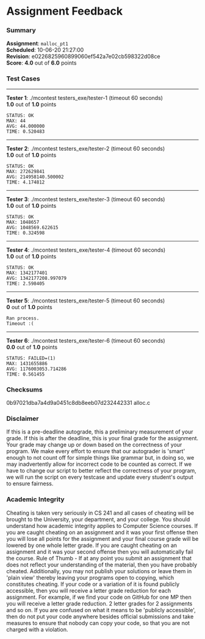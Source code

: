 # Assignment Feedback

### Summary

**Assignment**: `malloc_pt1`  
**Scheduled**: 10-06-20 21:27:00  
**Revision**: e0226825960899060ef542a7e02cb598322d08ce  
**Score**: **4.0** out of **6.0** points

### Test Cases
---

**Tester 1**: ./mcontest testers_exe/tester-1 (timeout 60 seconds)  
**1.0** out of **1.0** points
```
STATUS: OK
MAX: 44
AVG: 44.000000
TIME: 0.520483
```
---

**Tester 2**: ./mcontest testers_exe/tester-2 (timeout 60 seconds)  
**1.0** out of **1.0** points
```
STATUS: OK
MAX: 272629841
AVG: 214958140.500002
TIME: 4.174812
```
---

**Tester 3**: ./mcontest testers_exe/tester-3 (timeout 60 seconds)  
**1.0** out of **1.0** points
```
STATUS: OK
MAX: 1048657
AVG: 1048569.622615
TIME: 0.324598
```
---

**Tester 4**: ./mcontest testers_exe/tester-4 (timeout 60 seconds)  
**1.0** out of **1.0** points
```
STATUS: OK
MAX: 1342177401
AVG: 1342177208.997079
TIME: 2.598405
```
---

**Tester 5**: ./mcontest testers_exe/tester-5 (timeout 60 seconds)  
**0** out of **1.0** points
```
Ran process.
Timeout :(
```
---

**Tester 6**: ./mcontest testers_exe/tester-6 (timeout 60 seconds)  
**0.0** out of **1.0** points
```
STATUS: FAILED=(1)
MAX: 1431655886
AVG: 1176003053.714286
TIME: 0.561455
```
### Checksums

0b97021dba7a4d9a0451c8db8eeb07d232442331 alloc.c


### Disclaimer
If this is a pre-deadline autograde, this a preliminary measurement of your grade.
If this is after the deadline, this is your final grade for the assignment.
Your grade may change up or down based on the correctness of your program.
We make every effort to ensure that our autograder is 'smart' enough to not count off
for simple things like grammar but, in doing so, we may inadvertently allow for
incorrect code to be counted as correct.
If we have to change our script to better reflect the correctness of your program,
we will run the script on every testcase and update every student's output to ensure fairness.



### Academic Integrity
Cheating is taken very seriously in CS 241 and all cases of cheating will be brought to the University, your department, and your college.
You should understand how academic integrity applies to Computer Science courses.
If you are caught cheating on an assignment and it was your first offense then you will lose all points for the assignment and your final course
grade will be lowered by one whole letter grade. If you are caught cheating on an assignment and it was your second offense then you will automatically fail the course.
Rule of Thumb - If at any point you submit an assignment that does not reflect your understanding of the material, then you have probably cheated.
Additionally, you may not publish your solutions or leave them in 'plain view' thereby leaving your programs open to copying, which constitutes cheating.
If your code or a variation of it is found publicly accessible, then you will receive a letter grade reduction for each assignment.
For example, if we find your code on GitHub for one MP then you will receive a letter grade reduction. 2 letter grades for 2 assignments and so on.
If you are confused on what it means to be 'publicly accessible', then do not put your code anywhere besides official submissions and take measures
to ensure that nobody can copy your code, so that you are not charged with a violation.


